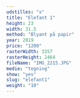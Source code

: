 ```yaml
---
udstilles: "x"
title: "Elefant 1"
height: 23
width: 31.5
method: "Blyant på papir"
year: 2019
price: "1200"
rasterWidth: 3357
rasterHeight: 2464
fileName: "IMG_2215.JPG"
medie: "tegning"
show: "yes"
slug: "elefant1"
weight: "10"
---
```

